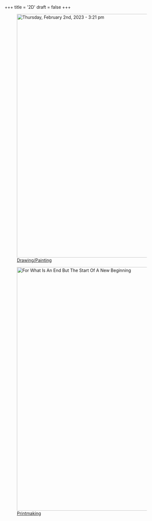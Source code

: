 +++
title = '2D'
draft = false
+++

<div class="flex flex-wrap justify-center gap-4 min-h- align-items-center">
    <div class="flex justify-center flex-row lg:flex-2/5">
        <a href="/drawing-painting">
            <figure>
                <img
                    loading="eager"
                    src="/images/Thursday,February2nd,2023.321pm.jpg"
                    alt="Thursday, February 2nd, 2023 - 3:21 pm"
                    width="1000"
                    height="793"
                    class="max-w-xl w-full h-auto aspect-[4/3] object-cover"
                  />
                  <figcaption class="text-center">Drawing/Painting</figcaption>
              </figure>
          </a>
      </div>
      <div class="flex justify-center flex-row lg:flex-2/5">
          <a href="/printmaking">
              <figure>
                  <img
                      loading="lazy"
                      src="/images/ForWhatIsAnEndButTheStartOfANewBeginning.jpg"
                      alt="For What Is An End But The Start Of A New Beginning"
                      width="1000"
                      height="793"
                      class="max-w-xl w-full h-auto aspect-[4/3] object-cover"
                  />
                  <figcaption class="text-center">Printmaking</figcaption>
              </figure>
          </a>
      </div>
  </div>
